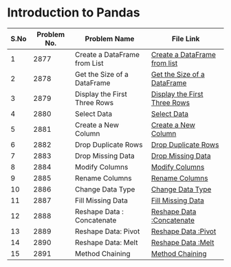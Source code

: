 # Introduction to Pandas 

|S.No| Problem No. | Problem Name                  | File Link                       | 
|-----|-------------|--------------------------------|----------------------------------|
| 1 | 2877        | Create a DataFrame from List   | [Create a DataFrame from list](https://leetcode.com/problems/create-a-dataframe-from-list/) |
| 2 | 2878        | Get the Size of a DataFrame    | [Get the Size of a DataFrame](https://leetcode.com/problems/get-the-size-of-a-dataframe?envType=study-plan-v2&envId=introduction-to-pandas&lang=pythondata)  | 
| 3 | 2879        | Display the First Three Rows   | [Display the First Three Rows](https://leetcode.com/problems/display-the-first-three-rows?envType=study-plan-v2&envId=introduction-to-pandas&lang=pythondata)
| 4 | 2880        | Select Data                    | [Select Data](   https://leetcode.com/problems/select-data?envType=study-plan-v2&envId=introduction-to-pandas&lang=pythondata)         | 
| 5 | 2881        | Create a New Column            | [Create a New Column]( https://leetcode.com/problems/create-a-new-column?envType=study-plan-v2&envId=introduction-to-pandas&lang=pythondata)        | 
| 6 |2882        | Drop Duplicate Rows            | [Drop Duplicate Rows]( https://leetcode.com/problems/drop-duplicate-rows?envType=study-plan-v2&envId=introduction-to-pandas&lang=pythondata)         | 
| 7 | 2883        | Drop Missing Data              | [Drop Missing Data]( https://leetcode.com/problems/drop-missing-data?envType=study-plan-v2&envId=introduction-to-pandas&lang=pythondata)            |
| 8 | 2884        | Modify Columns                 | [Modify Columns](https://leetcode.com/problems/modify-columns?envType=study-plan-v2&envId=introduction-to-pandas&lang=pythondata)            |
| 9 | 2885        | Rename Columns                 | [Rename Columns](https://leetcode.com/problems/rename-columns?envType=study-plan-v2&envId=introduction-to-pandas&lang=pythondata)           | 
| 10 | 2886        | Change Data Type               | [Change Data Type](https://leetcode.com/problems/change-data-type?envType=study-plan-v2&envId=introduction-to-pandas&lang=pythondata)             | 
| 11 | 2887        | Fill Missing Data              | [Fill Missing Data](https://leetcode.com/problems/fill-missing-data?envType=study-plan-v2&envId=introduction-to-pandas&lang=pythondata)      |
| 12 | 2888        | Reshape Data : Concatenate            | [Reshape Data :Concatenate](https://leetcode.com/problems/reshape-data-concatenate?envType=study-plan-v2&envId=introduction-to-pandas&lang=pythondata)      |
| 13 | 2889      | Reshape Data: Pivot             | [Reshape Data :Pivot](https://leetcode.com/problems/reshape-data-pivot?envType=study-plan-v2&envId=introduction-to-pandas&lang=pythondata)    |
| 14 | 2890        | Reshape Data: Melt             | [Reshape Data :Melt](https://leetcode.com/problems/reshape-data-pivot?envType=study-plan-v2&envId=introduction-to-pandas&lang=pythondata)     |
| 15 | 2891      | Method Chaining             | [Method Chaining](https://leetcode.com/problems/reshape-data-pivot?envType=study-plan-v2&envId=introduction-to-pandas&lang=pythondata)      |
